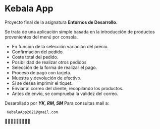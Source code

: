 # Kebala App

Proyecto final de la asignatura **Entornos de Desarrollo**.

Se trata de una aplicación simple basada en la introducción
de productos provenientes del menú por consola.

- En función de la selección variación del precio.
- Confirmación del pedido. 
- Coste total del pedido. 
- Posibilidad de realizar otros pedidos
- Selección de la forma de realizar el pago.
- Proceso de pago con tarjeta.
- Muestra y devolución de efectivo.
- Si se desea imprimir el tiquet. 
- Enviar al correo del cliente, recopilando los productos.
- Antes de envio, se comprueba la validez del correo.

Desarollado por ***YK, RM, SM***
Para consultas mail a:
 ```
  KebalaApp2021@gmail.com
 ```
 
:burrito::burrito::burrito::burrito::burrito::burrito::burrito::burrito::burrito:


